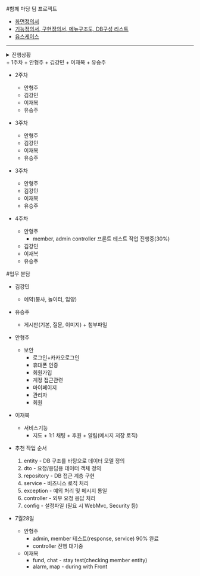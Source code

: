 #함께 마당 팀 프로젝트

+ [화면정의서](https://www.figma.com/design/nTh81nva0JrQA1IakEUY2y/%ED%95%A8%EA%B2%8C%EB%A7%88%EB%8B%B9-%ED%99%94%EB%A9%B4%EC%A0%95%EC%9D%98%EC%84%9C?node-id=27-73&t=uppo0fHdFbpJ5gqJ-0)
+ [기능정의서, 구현정의서, 메뉴구조도, DB구성 리스트](https://docs.google.com/spreadsheets/d/11IeV-mdxs4t-SV8Si9VfBWFi8TP4IR0em3ZXPzXKcso/edit?gid=0#gid=0)
+ [유스케이스](https://app.diagrams.net/#G1TyS2MtcFxZIYL2ozCjKoXumwz_kmENtK#%7B%22pageId%22%3A%22aozdoE-P7H4EPuOHVj0a%22%7D)

-----------------------------------------------------------------------------------------------------------------
<details>
    <summary>진행상황</summary>

<!-- summary 아래 한칸 공백 두고 내용 삽입 -->

</details>
+ 1주차
  + 안형주
  + 김강민
  + 이재복
  + 유승주
  
+ 2주차
  + 안형주
  + 김강민
  + 이재복
  + 유승주
+ 3주차
  + 안형주
  + 김강민
  + 이재복
  + 유승주
+ 3주차
  + 안형주
  + 김강민
  + 이재복
  + 유승주

+ 4주차
  + 안형주
    + member, admin controller 프론트 테스트 작업 진행중(30%)
  + 김강민
  + 이재복
  + 유승주
    
#업무 분담

+ 김강민
  + 예약(봉사, 놀이터, 입양)

+ 유승주
  + 게시판(기본, 질문, 이미지) + 첨부파일 

+ 안형주
  + 보안
    + 로그인+카카오로그인
    + 휴대폰 인증
    + 회원가입
    + 계정 접근관련
    + 마이페이지
    + 관리자
    + 회원

+ 이재복
  + 서비스기능
    + 지도 + 1:1 채팅 + 후원 + 알림(메시지 저장 로직)

+ 추천 작업 순서
  1. entity - DB 구조를 바탕으로 데이터 모델 정의
  2. dto - 	요청/응답용 데이터 객체 정의
  3. repository - DB 접근 계층 구현
  4. service - 비즈니스 로직 처리
  5. exception - 예외 처리 및 메시지 통일
  6. controller - 외부 요청 응답 처리
  7. config - 설정파일 (필요 시 WebMvc, Security 등)
 



+ 7월28일
  + 안형주
    + admin, member 테스트(response, service) 90% 완료
    + controller 진행 대기중
  + 이재복
    + fund, chat - stay test(checking member entity)
    + alarm, map - during with Front
  
